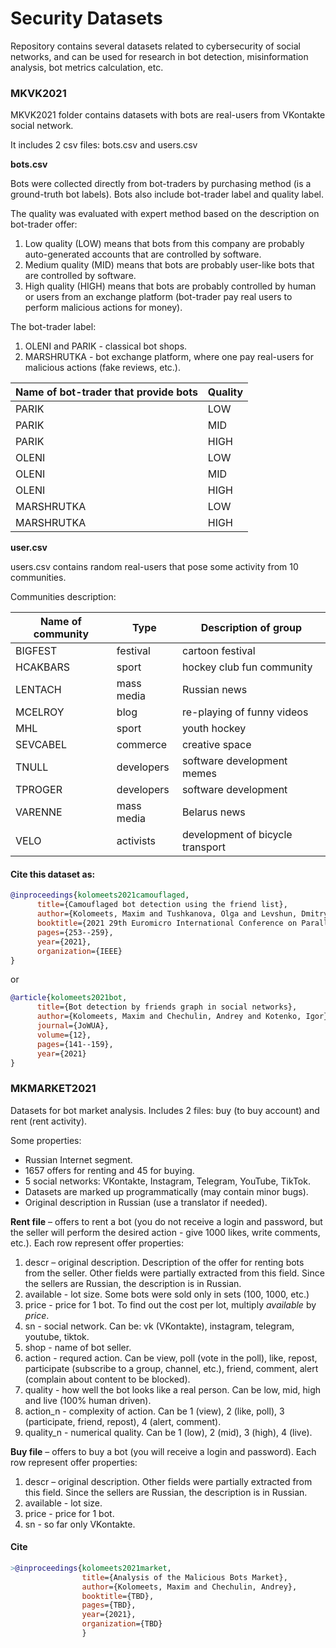 # Security Datasets

Repository contains several datasets related to cybersecurity of social networks, and can be used for research in bot detection, misinformation analysis, bot metrics calculation, etc.

### MKVK2021

MKVK2021 folder contains datasets with bots are real-users from VKontakte social network. 

It includes 2 csv files: bots.csv and users.csv

**bots.csv**

Bots were collected directly from bot-traders by purchasing method (is a ground-truth bot labels).
Bots also include bot-trader label and quality label.

The quality was evaluated with expert method based on the description on bot-trader offer:
1. Low quality (LOW) means that bots from this company are probably auto-generated accounts that are controlled by software. <br/>
2. Medium quality (MID) means that bots are probably user-like bots that are controlled by software.  <br/>
3. High quality (HIGH) means that bots are probably controlled by human or users from an exchange platform (bot-trader pay real users to perform malicious actions for money).

The bot-trader label:
1. OLENI and PARIK - classical bot shops.
2. MARSHRUTKA - bot exchange platform, where one pay real-users for malicious actions (fake reviews, etc.).

| Name of bot-trader that provide bots | Quality |
| --------------------------------- | ------- |
| PARIK                             | LOW     |
| PARIK                             | MID     |
| PARIK                             | HIGH    |
| OLENI                             | LOW     |
| OLENI                             | MID     |
| OLENI                             | HIGH    |
| MARSHRUTKA                        | LOW     |
| MARSHRUTKA                        | HIGH    |

**user.csv** 

users.csv contains random real-users that pose some activity from 10 communities.

Communities description:

| Name of community | Type       | Description of group             |
| ------------- | ---------- | -------------------------------- |
| BIGFEST       | festival   | cartoon festival                 |
| HCAKBARS      | sport      | hockey club fun community        |
| LENTACH       | mass media | Russian news                     |
| MCELROY       | blog       | re-playing of funny videos       |
| MHL           | sport      | youth hockey                     |
| SEVCABEL      | commerce   | creative space                   |
| TNULL         | developers | software development memes       |
| TPROGER       | developers | software development             |
| VARENNE       | mass media | Belarus news                     |
| VELO          | activists  | development of bicycle transport |

#### Cite this dataset as:

```bibtex
@inproceedings{kolomeets2021camouflaged,
      title={Camouflaged bot detection using the friend list},
      author={Kolomeets, Maxim and Tushkanova, Olga and Levshun, Dmitry and Chechulin, Andrey},
      booktitle={2021 29th Euromicro International Conference on Parallel, Distributed and Network-Based Processing (PDP)},
      pages={253--259},
      year={2021},
      organization={IEEE}
}
```

or

```bibtex
@article{kolomeets2021bot,
      title={Bot detection by friends graph in social networks},
      author={Kolomeets, Maxim and Chechulin, Andrey and Kotenko, Igor},
      journal={JoWUA},
      volume={12},
      pages={141--159},
      year={2021}
}
```


### MKMARKET2021

Datasets for bot market analysis. Includes 2 files: buy (to buy account) and rent (rent activity).

Some properties:

- Russian Internet segment.
- 1657 offers for renting and 45 for buying.
- 5 social networks: VKontakte, Instagram, Telegram, YouTube, TikTok.
- Datasets are marked up programmatically (may contain minor bugs).
- Original description in Russian (use a translator if needed).

**Rent file** – offers to rent a bot (you do not receive a login and password, but the seller will perform the desired action - give 1000 likes, write comments, etc.). Each row represent offer properties:

1. descr – original description. Description of the offer for renting bots from the seller. Other fields were partially extracted from this field. Since the sellers are Russian, the description is in Russian.
2. available - lot size. Some bots were sold only in sets (100, 1000, etc.)
3. price - price for 1 bot. To find out the cost per lot, multiply *available* by *price*.
4. sn - social network. Can be: vk (VKontakte), instagram, telegram, youtube, tiktok.
5. shop - name of bot seller.
6. action - requred action. Can be view, poll (vote in the poll), like, repost, participate (subscribe to a group, channel, etc.), friend, comment, alert (complain about content to be blocked).
7. quality - how well the bot looks like a real person. Can be low, mid, high and live (100% human driven).
8. action_n - complexity of action. Can be 1 (view), 2 (like, poll), 3 (participate, friend, repost), 4 (alert, comment).
9. quality_n - numerical quality. Can be 1 (low), 2 (mid), 3 (high), 4 (live).

**Buy file** – offers to buy a bot (you will receive a login and password). Each row represent offer properties:

1. descr – original description. Other fields were partially extracted from this field. Since the sellers are Russian, the description is in Russian.
2. available - lot size.
3. price - price for 1 bot.
4. sn - so far only VKontakte.

#### Cite
```bibtex
>@inproceedings{kolomeets2021market,
                title={Analysis of the Malicious Bots Market},
                author={Kolomeets, Maxim and Chechulin, Andrey},
                booktitle={TBD},
                pages={TBD},
                year={2021},
                organization={TBD}
                }
```
